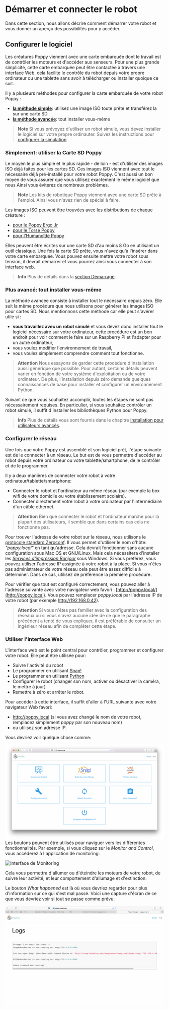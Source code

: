# Démarrer et connecter le robot

Dans cette section, nous allons décrire comment démarrer votre robot et vous donner un aperçu des possibilités pour y accéder.

## Configurer le logiciel

Les créatures Poppy viennent avec une carte embarquée dont le travail est de contrôler les moteurs et d'accéder aux senseurs. Pour une plus grande simplicité, cette carte embarquée peut être contactée à travers une interface Web. cela facilite le contrôle du robot depuis votre propre ordinateur ou une tablette sans avoir à télécharger ou installer quoique ce soit.

Il y a plusieurs méthodes pour configurer la carte embarquée de votre robot Poppy :

* [**la méthode simple**](#simplement-utiliser-la-carte-sd-poppy): utilisez une image ISO toute prête et transférez la sur une carte SD
* [**la méthode avancée**](#plus-avance-tout-installer-vous-meme): tout installer vous-même

<!-- TODO: corriger le lien ci-desous pour le setup de la simulation -->

> **Note** Si vous prévoyez d'utiliser un robot simulé, vous devez installer le logiciel sur votre propre ordinauter. Suivez les instructions pour [configurer la simulation](README.md#you-want-to-try-poppy-robots-in-a-simulator-or-in-a-web-viewer).

### Simplement: utiliser la Carte SD Poppy

Le moyen le plus simple et le plus rapide - de loin - est d'utiliser des images ISO déjà faites pour les cartes SD. Ces images ISO viennent avec tout le nécessaire déjà pré-installé pour votre robot Poppy. C'est aussi un bon moyen de vous assurer que vous utilisez exactement le même logiciel que nous Ainsi vous éviterez de nombreux problèmes.

> **Note** Les kits de robotique Poppy viennent avec une carte SD prête à l'emploi. Ainsi vous n'avez rien de spécial à faire.

Les images ISO peuvent être trouvées avec les distributions de chaque créature :

* [pour le Poppy Ergo Jr](https://github.com/poppy-project/poppy-ergo-jr/releases)
* [pour le Torse Poppy](https://github.com/poppy-project/poppy-torso/releases)
* [pour l'Humanoïde Poppy](https://github.com/poppy-project/poppy-humanoid/releases/)

Elles peuvent être écrites sur une carte SD d'au moins 8 Go en utilisant un outil classique. Une fois la carte SD prête, vous n'avez qu'à l'insérer dans votre carte embarquée. Vous pouvez ensuite mettre votre robot sous tension, il devrait démarrer et vous pourrez ainsi vous connecter à son interface web.

> **Info** Plus de détails dans la [section Démarrage](../installation/README.md).

### Plus avancé: tout installer vous-même

La méthode avancée consiste à installer tout le nécessaire depuis zéro. Elle suit la même procédure que nous utilisons pour générer les images ISO pour cartes SD. Nous mentionnons cette méthode car elle peut s'avérer utile si :

* **vous travaillez avec un robot simulé** et vous devez donc installer tout le logiciel nécessaire sur votre ordinateur, cette procédure est un bon endroit pour voir comment le faire sur un Raspberry Pi et l'adapter pour un autre ordinateur,
* vous voulez modifier l'environnement de travail,
* vous voulez simplement comprendre comment tout fonctionne.

> **Attention** Nous essayons de garder cette procédure d'installation aussi générique que possible. Pour autant, certains détails peuvent varier en fonction de votre système d'exploitation ou de votre ordinateur. De plus, l'installation depuis zéro demande quelques connaissances de base pour installer et configurer un environnement Python.

Suivant ce que vous souhaitez accomplir, toutes les étapes ne sont pas nécessairement requises. En particulier, si vous souhaitez contrôler un robot simulé, il suffit d'installer les bibliothèques Python pour Poppy.

> **Info** Plus de détails vous sont fournis dans le chapitre [Installation pour utilisateurs avancés](../installation/README.md).

### Configurer le réseau

Une fois que votre Poppy est assemblé et son logiciel prêt, l'étape suivante est de le connecter à un réseau. Le but est de vous permettre d'accéder au robot depuis votre ordinateur ou votre tablette/smartphone, de le contrôler et de le programmer.

Il y a deux manières de connecter votre robot à votre ordinateur/tablette/smartphone:
* Connecter le robot et l'ordinateur au même réseau (par exemple la box wifi de votre domicile ou votre établissement scolaire).
* Connecter directement votre robot à votre ordinateur par l'intermédiaire d'un câble ethernet.

> **Attention** Bien que connecter le robot et l'ordinateur marche pour la plupart des utilisateurs, il semble que dans certains cas cela ne fonctionne pas.

Pour trouver l'adresse de votre robot sur le réseau, nous utilisons le [protocole standard Zeroconf](https://fr.wikipedia.org/wiki/Zeroconf). Il vous permet d'utiliser le nom d'hôte: *"poppy.local"* en tant qu'adresse. Cela devrait fonctionner sans aucune configuration sous Mac OS et GNU/Linux. Mais cela nécessitera d'installer les [*Services d'impression Bonjour*](https://support.apple.com/kb/DL999) sous Windows. Si vous préférez, vous pouvez utiliser l'adresse IP assignée à votre robot à la place. Si vous n'êtes pas administrateur de votre réseau cela peut être assez difficile à déterminer. Dans ce cas, utilisez de préférence la première procédure.

Pour vérifier que tout est configuré correctement, vous pouvez aller à l'adresse suivante avec votre navigateur web favori : [http://poppy.local/](http://poppy.local). Vous pouvez remplacer *poppy.local* par l'adresse IP de votre robot (par exemple http://192.168.0.42).

> **Attention** Si vous n'êtes pas familier avec la configuration des réseaux ou si vous n'avez aucune idée de ce que le paragraphe précédent a tenté de vous expliquer, il est préférable de consulter un ingénieur réseau afin de compléter cette étape.

### Utiliser l'interface Web

L'interface web est le point central pour contrôler, programmer et configurer votre robot. Elle peut être utilisée pour:
* Suivre l'activité du robot
* Le programmer en utilisant [Snap!](http://snap.berkeley.edu)
* Le programmer en utilisant [Python](https://www.python.org)
* Configurer le robot (changer son nom, activer ou désactiver la caméra, le mettre à jour)
* Remettre à zéro et arrêter le robot.

Pour accéder à cette interface, il suffit d'aller à l'URL suivante avec votre navigateur Web favori:

* http://poppy.local (si vous avez changé le nom de votre robot, remplacez simplement *poppy* par son nouveau nom)
* ou utilisez son adresse IP.

Vous devriez voir quelque chose comme:

![Home Page](../../en/img/poppy_home.png)
Les boutons peuvent être utilisés pour naviguer vers les différentes fonctionnalités. Par exemple, si vous cliquez sur le *Monitor and Control*, vous accéderez à l'application de monitoring:

![Interface de Monitoring](./../en/img/poppy_monitor.png)

Cela vous permettra d'allumer ou d'éteindre les moteurs de votre robot, de suivre leur activité, et leur comportement d'allumage et d'extinction.

Le bouton *What happened* est là où vous devriez regarder pour plus d'information sur ce qui s'est mal passé. Voici une capture d'écran de ce que vous devriez voir si tout se passe comme prévu:

![Capture d'écran de l'interface web log](../../en/img/web-logs.png)
